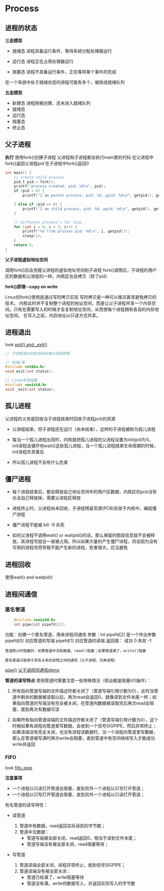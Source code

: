 # Process

## 进程的状态
**三态模型**
- 就绪态
  进程具备运行条件，等待系统分配处理器运行

- 运行态
  进程正在占用处理器运行

- 阻塞态
  进程不具备运行条件，正在等待某个事件的完成

在一个系统中处于就绪状态的进程可能有多个，被排成就绪队列

**五态模型**
- 新建态
  进程刚被创建，还未进入就绪队列
- 就绪态
- 运行态
- 阻塞态
- 终止态


## 父子进程
**执行**
使用fork()创建子进程
父进程和子进程都会执行main里的代码
在父进程中fork()返回父进程pid
在子进程中fork()返回0
```c
int main() {
    // create child process
    pid_t pid = fork();
    printf("process created, pid: %d\n", pid);
    if (pid > 0) {
        printf("I am parent process, pid: %d, ppid: %d\n", getpid(), getppid());

    } else if (pid == 0) {
        printf("I am child process, pid: %d, ppid: %d\n", getpid(), getppid());
    }

    // different process's for loop
    for (int i = 0; i < 3; i++) {
        printf("%d from process pid: %d\n", i, getpid());
        sleep(1);
    }
    return 0;
}
```

**父子进程虚拟地址空间**

调用fork()后会克隆父进程的虚拟地址空间到子进程
fork()调用后，子进程的用户区的数据和父进程的一样。内核区也会拷贝（除了pid）

**fork()原理--copy on write**

Linux的fork()使用是通过写时拷贝实现
写时拷贝是一种可以推迟甚至避免拷贝的技术。
内核此时并不复制整个进程的地址空间，而是让父子进程共享一个内存空间。只有在需要写入的时候才会复制地址空间，从而使每个进程拥有各自的内存地址空间。
在写入之前，内存地址以只读方式共享。


## 进程退出
look [exit() and _exit()](./exit.c)
```C
// 子进程退出的状态码会被父进程获取

// 标准C库
#include <stdio.h>
void exit(int status);

// Linux系统函数
#include <unistd.h>
void _exit(int status);

```

## 孤儿进程
父进程的义务是回收当子进程结束时回收子进程pcb的资源

- 父进程结束，但子进程还在运行（尚未结束），这样的子进程被称为孤儿进程

- 每当一个孤儿进程出现时，内核就把孤儿进程的父进程设置为init(pid为1)， init进程会循环地wait()这些孤儿进程，当一个孤儿进程结束生命周期的时候，init进程负责善后

- 所以孤儿进程不会有什么危害


## 僵尸进程

- 每个进程结束后，都会释放自己地址空间中的用户区数据，内核区的pcb没有办法自己释放掉，需要父进程区释放

- 进程终止时，父进程尚未回收，子进程残留资源(PCB)存放于内核中，编程僵尸进程

- 僵尸进程不能被 kill -9 杀死

- 如何父进程不调用wait() or waitpid()的话，那么保留的那段信息就不会被释放，其进程号就会一直被占用。所以如果大量的产生僵尸进程，将会因为没有可用的进程号而导致不能产生新的进程，危害很大，应当避免


## 进程回收
使用wait() and waitpid()


## 进程间通信

### 匿名管道

```C
    #include <unistd.h>
    int pipe(int pipefd[2]);
```
功能：创建一个匿名管道，用来进程间通信
        参数：int pipefd[2] 是一个传出参数
            pipefd[0] 对应管道的写端
            pipefd[1] 对应管道的读端
        返回值：
            成功 0
            失败 -1

    管道默认时阻塞的：如果管道中没有数据，read()阻塞；如果管道满了，write()阻塞

    匿名管道只能用于具有关系的进程之间的通信（父子进程，兄弟进程）

[pipe()](./pipe.c)
[父子进程间通信demo](./parent-child-ipc.c)

**管道的读写特点**
使用管道时需要注意一些特殊情况（假设都是阻塞I/O操作）：
1.  所有指向管道写端的文件描述符都关闭了（管道写端引用计数为0），此时当管道中剩余的数据被读取以后，再次read会返回0，就像读到文件末尾一样；如果指向管道的写端没有完全被关闭，在管道内数据被读取完后再次read会阻塞，直到再次有数据可读

2. 如果所有指向管道读端的文件描述符都关闭了（管道写端引用计数为0），这个时候如果有进程向管道里写数据，会收到一个信号SIGPIPE，然后异常终止；如果读端没有完全关闭，也没有进程读数据时，当一个进程向管道里写数据，那么在管道被写满时再次write会阻塞，直到管道中有空间继续写入才能成功write并返回


### FIFO

look [fifo_pipe](./FIFO/)

**注意事项**

- 一个进程以只读打开管道会阻塞，直到另外一个进程以只写打开管道；
- 一个进程以只写打开管道会阻塞，直到另外一个进程以只读打开管道；

有名管道的读写特性：

- 读管道
  1. 管道中有数据，read返回实际读到的字节数；
  2. 管道中无数据：
      - 管道写端被全部关闭，read返回0，相当于读到文件末尾；
      - 管道写端没有被全部关闭，read阻塞等待；


- 写管道
  1. 管道读端全部关闭，进程异常终止，收到信号SIGPIPE；
  2. 管道读端没有被全部关闭：
      - 管道已经满了，write阻塞等待
      - 管道没有满，write将数据写入，并返回实际写入的字节数